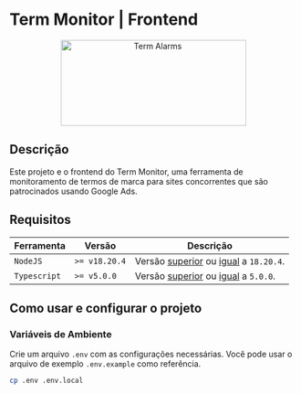 # Term Monitor | Frontend

<p align="center">
  <a href="https://www.term-monitor.shop/" target="_blank">
    <img src="https://term-monitor.s3.amazonaws.com/monitor.png" alt="Term Alarms" height="150" width=325"/>
  </a>
</p>

## Descrição

Este projeto e o frontend do Term Monitor, uma ferramenta de monitoramento de termos de marca para sites concorrentes que são patrocinados usando Google Ads.

## Requisitos

| Ferramenta | Versão | Descrição
| - | - | -
| `NodeJS` | `>= v18.20.4` | Versão [superior](https://nodejs.org/en/download/) ou [igual](https://nodejs.org/en/download/current/) a `18.20.4`.
| `Typescript` | `>= v5.0.0` | Versão [superior](https://github.com/Microsoft/TypeScript/releases) ou [igual](https://github.com/Microsoft/TypeScript/releases/tag/v5.0.0) a `5.0.0`.

## Como usar e configurar o projeto

### Variáveis de Ambiente

Crie um arquivo `.env` com as configurações necessárias. Você pode usar o arquivo de exemplo `.env.example` como referência.

```bash
cp .env .env.local
```
